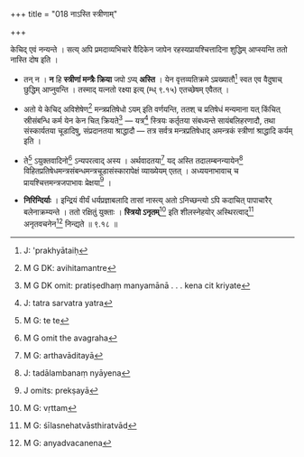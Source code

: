 +++
title = "018 नाऽस्ति स्त्रीणाम्"

+++


केचिद् एवं नन्यन्ते । सत्य् अपि प्रमदाव्यभिचारे वैदिकेन जापेन रहस्यप्रायश्चित्तादिना शुद्धिम् आप्स्यन्ति ततो नास्ति दोष इति । 

- तन् न । **न** हि **स्त्रीणां मन्त्रैः क्रिया** जपो ऽप्य् **अस्ति** । येन वृत्तव्यतिक्रमे ऽप्रख्यातौ[^४६] स्वत एव वैदुषाच् छुद्धिम् आप्नुवन्ति । तस्माद् यत्नतो रक्ष्या इत्य् (म्ध् ९.१५) एतच्छेषम् एवैतत् । 


[^४६]:
     J: 'prakhyātaiḥ

- अतो ये केचिद् अविशेषेण[^४७] मन्त्रप्रतिषेधो ऽयम् इति वर्णयन्ति, ततश् च प्रतिषेधं मन्यमाना यत् किंचित् स्रीसंबन्धि कर्म येन केन चित् क्रियते[^४८] — यत्र[^४९] स्त्रियः कर्तृतया संबध्यन्ते सायंबलिहरणादौ, तथा संस्कार्यतया चूडादिषु, संप्रदानतया श्राद्धादौ — तत्र सर्वत्र मन्त्रप्रतिषेधाद् अमन्त्रकं स्त्रीणां श्राद्धादि कर्यम् इति ।


[^४९]:
     J: tatra sarvatra yatra


[^४८]:
     M G DK omit: pratiṣedhaṃ manyamānā . . . kena cit kriyate


[^४७]:
     M G DK: avihitamantre

- ते[^५०] ऽयुक्तवादिनो[^५१] ऽन्यपरत्वाद् अस्य । अर्थवादतया[^५२] यद् अस्ति तदालम्बनन्यायेन[^५३] विहितप्रतिषेधमन्त्रसंबन्धमन्त्रचूडासंस्कारापेक्षं व्याख्येयम् एतत् । अध्ययनाभावाच् च प्रायश्चित्तमन्त्रजपाभावः प्रेक्षया[^५४] । 


[^५४]:
     J omits: prekṣayā


[^५३]:
     J: tadālambanaṃ nyāyena


[^५२]:
     M G: arthavāditayā


[^५१]:
     M G omit the avagraha


[^५०]:
     M G: te te

- **निरिन्दिर्याः** । इन्द्रियं वीर्यं धर्यप्रज्ञाबलादि तासां नास्त्य् अतो ऽनिच्छन्त्यो ऽपि कदाचित् पापाचारैर् बलेनाक्रम्यन्ते । ततो रक्षितुं युक्ताः । **स्त्रियो ऽनृतम्**[^५५] इति शीलस्नेहयोर् अस्थिरत्वाद्[^५६] अनृतवचनेन[^५७] निन्द्यते ॥ ९.१८ ॥


[^५७]:
     M G: anyadvacanena


[^५६]:
     M G: śīlasnehatvāsthiratvād


[^५५]:
     M G: vṛttam